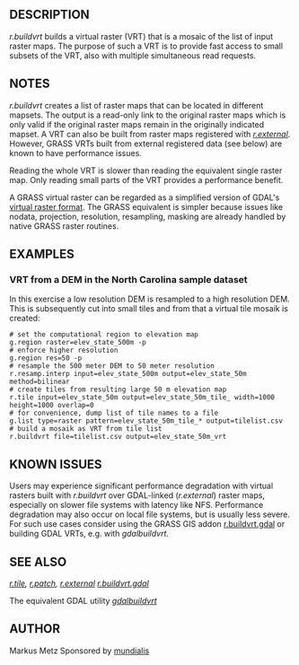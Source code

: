 ## DESCRIPTION

*r.buildvrt* builds a virtual raster (VRT) that is a mosaic of the list
of input raster maps. The purpose of such a VRT is to provide fast
access to small subsets of the VRT, also with multiple simultaneous read
requests.

## NOTES

*r.buildvrt* creates a list of raster maps that can be located in
different mapsets. The output is a read-only link to the original raster
maps which is only valid if the original raster maps remain in the
originally indicated mapset. A VRT can also be built from raster maps
registered with *[r.external](r.external.md)*. However, GRASS VRTs built
from external registered data (see below) are known to have performance
issues.

Reading the whole VRT is slower than reading the equivalent single
raster map. Only reading small parts of the VRT provides a performance
benefit.

A GRASS virtual raster can be regarded as a simplified version of GDAL's
[virtual raster
format](https://gdal.org/en/stable/drivers/raster/vrt.html). The GRASS
equivalent is simpler because issues like nodata, projection,
resolution, resampling, masking are already handled by native GRASS
raster routines.

## EXAMPLES

### VRT from a DEM in the North Carolina sample dataset

In this exercise a low resolution DEM is resampled to a high resolution
DEM. This is subsequently cut into small tiles and from that a virtual
tile mosaik is created:

```shell
# set the computational region to elevation map
g.region raster=elev_state_500m -p
# enforce higher resolution
g.region res=50 -p
# resample the 500 meter DEM to 50 meter resolution
r.resamp.interp input=elev_state_500m output=elev_state_50m method=bilinear
# create tiles from resulting large 50 m elevation map
r.tile input=elev_state_50m output=elev_state_50m_tile_ width=1000 height=1000 overlap=0
# for convenience, dump list of tile names to a file
g.list type=raster pattern=elev_state_50m_tile_* output=tilelist.csv
# build a mosaik as VRT from tile list
r.buildvrt file=tilelist.csv output=elev_state_50m_vrt
```

## KNOWN ISSUES

Users may experience significant performance degradation with virtual
rasters built with *r.buildvrt* over GDAL-linked (*r.external*) raster
maps, especially on slower file systems with latency like NFS.
Performance degradation may also occur on local file systems, but is
usually less severe. For such use cases consider using the GRASS GIS
addon
[r.buildvrt.gdal](https://grass.osgeo.org/grass-stable/manuals/addons/r.buildvrt.gdal.html)
or building GDAL VRTs, e.g. with *gdalbuildvrt*.

## SEE ALSO

*[r.tile](r.tile.md), [r.patch](r.patch.md), [r.external](r.external.md)
[r.buildvrt.gdal](https://grass.osgeo.org/grass-stable/manuals/addons/r.buildvrt.gdal.html)*

The equivalent GDAL utility
*[gdalbuildvrt](https://gdal.org/en/stable/programs/gdalbuildvrt.html)*

## AUTHOR

Markus Metz
Sponsored by [mundialis](https://www.mundialis.de)
